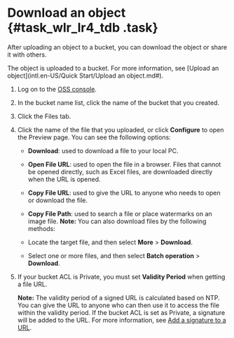 # Download an object {#task_wlr_lr4_tdb .task}

After uploading an object to a bucket, you can download the object or share it with others.

The object is uploaded to a bucket. For more information, see [Upload an object](intl.en-US/Quick Start/Upload an object.md#).

1.  Log on to the [OSS console](https://oss.console.aliyun.com/). 
2.  In the bucket name list, click the name of the bucket that you created. 
3.  Click the Files tab. 
4.  Click the name of the file that you uploaded, or click **Configure** to open the Preview page. You can see the following options: 

    -   **Download**: used to download a file to your local PC.
    -   **Open File URL**: used to open the file in a browser. Files that cannot be opened directly, such as Excel files, are downloaded directly when the URL is opened.
    -   **Copy File URL**: used to give the URL to anyone who needs to open or download the file.
    -   **Copy File Path**: used to search a file or place watermarks on an image file.
    **Note:** You can also download files by the following methods:

    -   Locate the target file, and then select **More** \> **Download**.
    -   Select one or more files, and then select **Batch operation** \> **Download**.
5.  If your bucket ACL is Private, you must set **Validity Period** when getting a file URL. 

    **Note:** The validity period of a signed URL is calculated based on NTP. You can give the URL to anyone who can then use it to access the file within the validity period. If the bucket ACL is set as Private, a signature will be added to the URL. For more information, see [Add a signature to a URL](https://www.alibabacloud.com/help/doc-detail/31952.htm).


